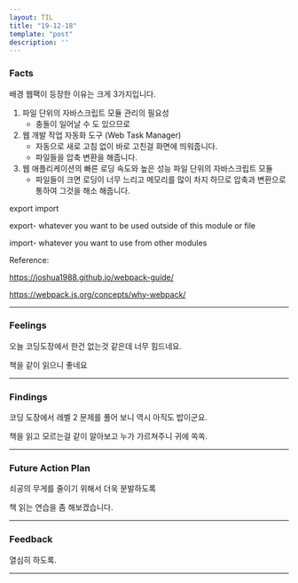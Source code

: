 ```yaml
---
layout: TIL
title: "19-12-18"
template: "post"
description: ''
---
```



### Facts

배경 웹팩이 등장한 이유는 크게 3가지입니다.

1. 파일 단위의 자바스크립트 모듈 관리의 필요성
    - 충돌이 일어날 수 도 있으므로  
2. 웹 개발 작업 자동화 도구 (Web Task Manager)
    - 자동으로 새로 고침 없이 바로 고친걸 화면에 띄워줍니다.
    - 파일들을 압축 변환을 해줍니다.
3. 웹 애플리케이션의 빠른 로딩 속도와 높은 성능
파일 단위의 자바스크립트 모듈
    - 파일들이 크면 로딩이 너무 느리고 메모리를 많이 차지 하므로 압축과 변환으로 통하여 그것을 해소 해줍니다.

export import

export- whatever you want to be used outside of this module or file

import- whatever you want to use from other modules

Reference:

<https://joshua1988.github.io/webpack-guide/>

<https://webpack.js.org/concepts/why-webpack/>

---

### Feelings
오늘 코딩도장에서 한건 없는것 같은데 너무 힘드네요.

책을 같이 읽으니 좋네요

---

### Findings
코딩 도장에서 레벨 2 문제를 풀어 보니 역시 아직도 밥이군요.

책을 읽고 모르는걸 같이 알아보고 누가 가르쳐주니 귀에 쏙쏙.

---

### Future Action Plan
쇠공의 무게를 줄이기 위해서 더욱 분발하도록

책 읽는 연습을 좀 해보겠습니다.

---

### Feedback

열심히 하도록.

---
